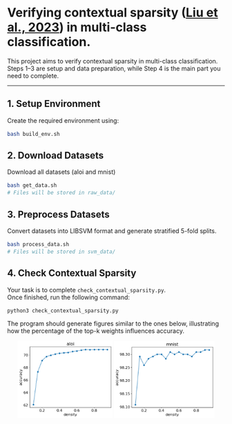 # Verifying contextual sparsity ([Liu et al., 2023](https://proceedings.mlr.press/v202/liu23am/liu23am.pdf)) in multi-class classification.

This project aims to verify contextual sparsity in multi-class classification.
Steps 1–3 are setup and data preparation, while Step 4 is the main part you need to complete.

---

## 1. Setup Environment
Create the required environment using:
```bash
bash build_env.sh
```

## 2. Download Datasets
Download all datasets (aloi and mnist)
```bash
bash get_data.sh
# Files will be stored in raw_data/
```

## 3. Preprocess Datasets
Convert datasets into LIBSVM format and generate stratified 5-fold splits.
```bash
bash process_data.sh
# Files will be stored in svm_data/
```

## 4. Check Contextual Sparsity
Your task is to complete `check_contextual_sparsity.py`.  
Once finished, run the following command:
```bash
python3 check_contextual_sparsity.py
```
The program should generate figures similar to the ones below, illustrating how the percentage of the top-k weights influences accuracy.

<p align="center">
  <img src="figures/aloi.png" alt="ALOI dataset" width="220">
  <img src="figures/mnist.png" alt="MNIST dataset" width="233">
</p>
